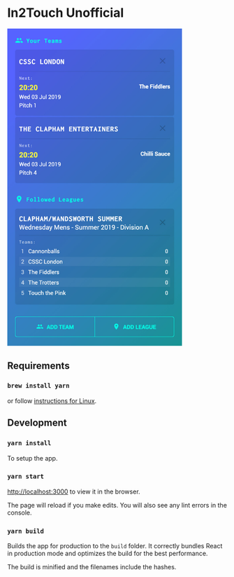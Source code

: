# In2Touch Unofficial

<img src="https://raw.githubusercontent.com/garethweaver/in2touch-react/master/screenshot.jpg" width="400" />

## Requirements

### `brew install yarn`

or follow [instructions for Linux](https://yarnpkg.com/lang/en/docs/install/#debian-stable).

## Development

### `yarn install`

To setup the app.

### `yarn start`

[http://localhost:3000](http://localhost:3000) to view it in the browser.

The page will reload if you make edits.
You will also see any lint errors in the console.

### `yarn build`

Builds the app for production to the `build` folder.
It correctly bundles React in production mode and optimizes the build for the best performance.

The build is minified and the filenames include the hashes.
